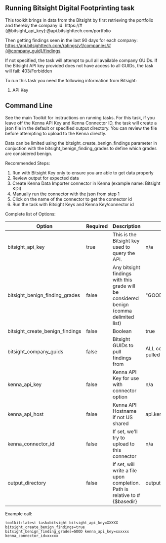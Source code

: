 ## Running Bitsight Digital Footprinting task 

This toolkit brings in data from the Bitsight by first retrieving the portfolio and thereby the company id: 
https://#{@bitsight_api_key}:@api.bitsighttech.com/portfolio

Then getting findings seen in the last 90 days for each company:
https://api.bitsighttech.com/ratings/v1/companies/#{@company_guid}/findings

If not specified, the task will attempt to pull all available company GUIDs.  If the Bitsight API key provided does not have access to all GUIDs, the task will fail: 403/Forbidden

To run this task you need the following information from Bitsight: 

1. API Key

## Command Line

See the main Toolkit for instructions on running tasks. For this task, if you leave off the Kenna API Key and Kenna Connector ID, the task will create a json file in the default or specified output directory. You can review the file before attempting to upload to the Kenna directly.

Data can be limited using the bitsight_create_benign_findings parameter in conjuction with the bitsight_benign_finding_grades to define which grades are considered benign. 

Recommended Steps: 

1. Run with Bitsight Key only to ensure you are able to get data properly
1. Review output for expected data
1. Create Kenna Data Importer connector in Kenna (example name: Bitsight KDI) 
1. Manually run the connector with the json from step 1 
1. Click on the name of the connector to get the connector id
1. Run the task with Bitsight Keys and Kenna Key/connector id



Complete list of Options:

| Option | Required | Description | default |
| --- | --- | --- | --- |
| bitsight_api_key | true | This is the Bitsight key used to query the API.| n/a |
| bitsight_benign_finding_grades | false | Any bitsight findings with this grade will be considered benign (comma delimited list) | "GOOD, NEUTRAL" |
| bitsight_create_benign_findings | false | Boolean | true |
| bitsight_company_guids | false | Bitsight GUIDs to pull findings from | ALL company GUIDs pulled by default |
| kenna_api_key | false | Kenna API Key for use with connector option | n/a |
| kenna_api_host | false | Kenna API Hostname if not US shared | api.kennasecurity.com |
| kenna_connector_id | false | If set, we'll try to upload to this connector | n/a |
| output_directory | false | If set, will write a file upon completion. Path is relative to #{$basedir} | output/riskiq |

Example call: 

    toolkit:latest task=bitsight bitsight_api_key=XXXXX bitsight_create_benign_findings=true bitsight_benign_finding_grades=GOOD kenna_api_key=xxxxxx kenna_connector_id=xxxxx 
